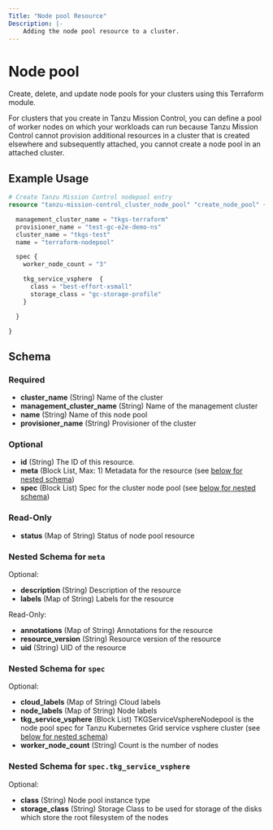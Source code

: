 ```yaml
---
Title: "Node pool Resource"
Description: |-
    Adding the node pool resource to a cluster.
---
```


# Node pool

Create, delete, and update node pools for your clusters using this Terraform module.

For clusters that you create in Tanzu Mission Control, you can define a pool of worker nodes on which your workloads can run
because Tanzu Mission Control cannot provision additional resources in a cluster that is created elsewhere and subsequently attached, you cannot create a node pool in an attached cluster.

## Example Usage

```terraform
# Create Tanzu Mission Control nodepool entry
resource "tanzu-mission-control_cluster_node_pool" "create_node_pool" {

  management_cluster_name = "tkgs-terraform"
  provisioner_name = "test-gc-e2e-demo-ns"
  cluster_name = "tkgs-test"
  name = "terraform-nodepool"

  spec {
    worker_node_count = "3"

    tkg_service_vsphere  {
      class = "best-effort-xsmall"
      storage_class = "gc-storage-profile"
    }

  }

}
```

<!-- schema generated by tfplugindocs -->
## Schema

### Required

- **cluster_name** (String) Name of the cluster
- **management_cluster_name** (String) Name of the management cluster
- **name** (String) Name of this node pool
- **provisioner_name** (String) Provisioner of the cluster

### Optional

- **id** (String) The ID of this resource.
- **meta** (Block List, Max: 1) Metadata for the resource (see [below for nested schema](#nestedblock--meta))
- **spec** (Block List) Spec for the cluster node pool (see [below for nested schema](#nestedblock--spec))

### Read-Only

- **status** (Map of String) Status of node pool resource

<a id="nestedblock--meta"></a>
### Nested Schema for `meta`

Optional:

- **description** (String) Description of the resource
- **labels** (Map of String) Labels for the resource

Read-Only:

- **annotations** (Map of String) Annotations for the resource
- **resource_version** (String) Resource version of the resource
- **uid** (String) UID of the resource


<a id="nestedblock--spec"></a>
### Nested Schema for `spec`

Optional:

- **cloud_labels** (Map of String) Cloud labels
- **node_labels** (Map of String) Node labels
- **tkg_service_vsphere** (Block List) TKGServiceVsphereNodepool is the node pool spec for Tanzu Kubernetes Grid service vsphere cluster (see [below for nested schema](#nestedblock--spec--tkg_service_vsphere))
- **worker_node_count** (String) Count is the number of nodes

<a id="nestedblock--spec--tkg_service_vsphere"></a>
### Nested Schema for `spec.tkg_service_vsphere`

Optional:

- **class** (String) Node pool instance type
- **storage_class** (String) Storage Class to be used for storage of the disks which store the root filesystem of the nodes